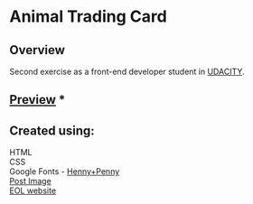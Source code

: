 <!--rrcnlas 
	 README.md
-->

# **Animal Trading Card**  

## Overview  

   Second exercise as a front-end developer student in [UDACITY](https://www.udacity.com).  
## [Preview](https://rrcanlas.github.io/AnimAL-trAding-cArd/) * #
	
## Created using:  

   HTML  
   CSS  
   Google Fonts - [Henny+Penny](https://fonts.googleapis.com/css?family=Henny+Penny&effect=shadow-multiple)  
   [Post Image](https://postimg.cc/gallery/y9xcinu8/)     
   [EOL website](http://eol.org/pages/1179513/overview)    

